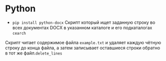 # Python
- ```pip install python-docx```
Скрипт который ищет заданную строку во всех документах DOCX в указанном каталоге и его подкаталогах ```cearch```

Скрипт читает содержимое файла ```example.txt``` и удаляет каждую чётную строку до конца файла, а затем записывает оставшиеся строки обратно в тот же файл.```delete_lines```
